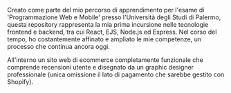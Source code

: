 Creato come parte del mio percorso di apprendimento per l'esame di 'Programmazione Web e Mobile' presso l'Università degli Studi di Palermo, questa repository rappresenta la mia prima incursione nelle tecnologie frontend e backend, tra cui React, EJS, Node.js ed Express. Nel corso del tempo, ho costantemente affinato e ampliato le mie competenze, un processo che continua ancora oggi.

All'interno un sito web di ecommerce completamente funzionale che comprende recensioni utente e disegnato da un graphic designer professionale (unica omissione il lato di pagamento che sarebbe gestito con Shopify).
